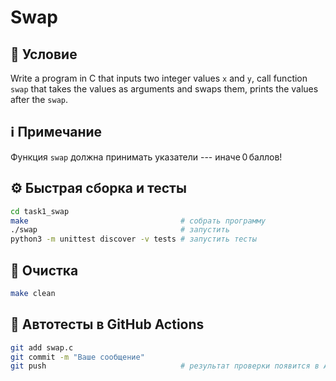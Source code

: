 # Swap

## 📝 Условие
Write a program in C that inputs two integer values `x` and `y`, call function `swap` that takes the values as arguments and swaps them, prints the values after the `swap`.

## ℹ️ Примечание
Функция `swap` должна принимать указатели&nbsp;---&nbsp;иначе 0 баллов!

## ⚙️ Быстрая сборка и тесты
```bash
cd task1_swap
make                                  # собрать программу
./swap                                # запустить
python3 -m unittest discover -v tests # запустить тесты
```

## 🧹 Очистка
```bash
make clean
```

## 🚀 Автотесты в GitHub Actions
```bash
git add swap.c
git commit -m "Ваше сообщение"
git push                              # результат проверки появится в Actions ✅
```


